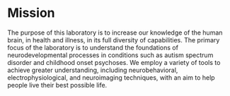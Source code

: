 # Mission

The purpose of this laboratory is to increase our knowledge of the human brain, in health and illness, in its full diversity of capabilities. The primary focus of the laboratory is to understand the foundations of neurodevelopmental processes in conditions such as autism spectrum disorder and childhood onset psychoses. We employ a variety of tools to achieve greater understanding, including neurobehavioral, electrophysiological, and neuroimaging techniques, with an aim to help people live their best possible life.